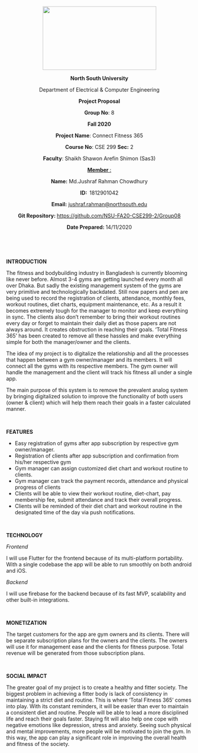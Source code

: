 <p style="text-align: center;">&nbsp;</p>
<p style="text-align: center;">&nbsp;</p>
<p align="center"><strong><img src="https://media.dhakatribune.com/uploads/2016/11/nsulogo.jpg" alt="" width="307" height="172" /></strong></p>
<p align="center"><strong>North South University</strong></p>
<p align="center">Department of Electrical &amp; Computer Engineering</p>
<p align="center"><strong>Project Proposal</strong></p>
<p align="center"><strong>Group No</strong>: 8</p>
<p align="center"><strong>Fall 2020</strong></p>
<p align="center"><strong>Project Name</strong>: Connect Fitness 365</p>
<p align="center"><strong>Course No</strong>: CSE 299 <strong>Sec</strong><strong>:</strong> 2</p>
<p align="center"><strong>Faculty</strong>: Shaikh Shawon Arefin Shimon (Sas3)</p>
<p align="center"><strong><u>Member </u></strong><u>:</u></p>
<p align="center"><strong>Name</strong><strong>:</strong> Md.Jushraf Rahman Chowdhury</p>
<p align="center"><strong>ID</strong><strong>:&nbsp; </strong>1812901042</p>
<p align="center"><strong>Email</strong><strong>:</strong> <a href="mailto:jushraf.rahman@northsouth.edu">jushraf.rahman@northsouth.edu</a></p>
<p align="center"><strong>Git Repository</strong><strong>: </strong><a href="https://github.com/NSU-FA20-CSE299-2/Group08">https://github.com/NSU-FA20-CSE299-2/Group08</a></p>
<p align="center"><strong>Date Prepared</strong><strong>: </strong>14/11/2020</p>
<p><strong>&nbsp;</strong></p>
<p><strong>&nbsp;</strong></p>
<p><strong>INTRODUCTION</strong></p>
<p>The fitness and bodybuilding industry in Bangladesh is currently blooming like never before. Almost 3-4 gyms are getting launched every month all over Dhaka. But sadly the existing management system of the gyms are very primitive and technologically backdated. Still now papers and pen are being used to record the registration of clients, attendance, monthly fees, workout routines, diet charts, equipment maintenance, etc. As a result it becomes extremely tough for the manager to monitor and keep everything in sync. The clients also don’t remember to bring their workout routines every day or forget to maintain their daily diet as those papers are not always around. It creates obstruction in reaching their goals. ‘Total Fitness 365’ has been created to remove all these hassles and make everything simple for both the manager/owner and the clients.</p>
<p>The idea of my project is to digitalize the relationship and all the processes that happen between a gym owner/manager and its members. It will connect all the gyms with its respective members. The gym owner will handle the management and the client will track his fitness all under a single app.</p>
<p>The main purpose of this system is to remove the prevalent analog system by bringing digitalized solution to improve the functionality of both users (owner & client) which will help them reach their goals in a faster calculated manner.</p>
<p>&nbsp;</p>
<p><strong>FEATURES</strong></p>
<ul>
<li>Easy registration of gyms after app subscription by respective gym owner/manager.</li>
<li>Registration of clients after app subscription and confirmation from his/her respective gym</li>
<li>Gym manager can assign customized diet chart and workout routine to clients.</li>
<li>Gym manager can track the payment records, attendance and physical progress of clients</li>
<li>Clients will be able to view their workout routine, diet-chart, pay membership fee, submit attendance and track their overall progress.</li>
<li>Clients will be reminded of their diet chart and workout routine in the designated time of the day via push notifications.</li>
</ul>
<p>&nbsp;</p>
<p><strong>TECHNOLOGY</strong></p>
<p><em>Frontend</em></p>
<p>I will use Flutter for the frontend because of its multi-platform portability. With a single codebase the app will be able to run smoothly on both android and iOS.</p>
<p><em>Backend</em></p>
<p>I will use firebase for the backend because of its fast MVP, scalability and other built-in integrations.</p>
<p>&nbsp;</p>
<p><strong>MONETIZATION</strong></p>
<p>The target customers for the app are gym owners and its clients. There will be separate subscription plans for the owners and the clients. The owners will use it for management ease and the clients for fitness purpose. Total revenue will be generated from those subscription plans.</p>
<p>&nbsp;</p>
<p><strong>SOCIAL IMPACT</strong></p>
<p>The greater goal of my project is to create a healthy and fitter society. The biggest problem in achieving a fitter body is lack of consistency in maintaining a strict diet and routine. This is where ‘Total Fitness 365’ comes into play. With its constant reminders, it will be easier than ever to maintain a consistent diet and routine. People will be able to lead a more disciplined life and reach their goals faster. Staying fit will also help one cope with negative emotions like depression, stress and anxiety. Seeing such physical and mental improvements, more people will be motivated to join the gym. In this way, the app can play a significant role in improving the overall health and fitness of the society.</p>
<p>&nbsp;</p>
